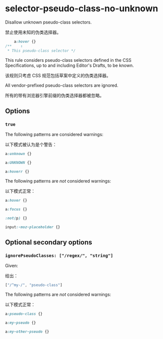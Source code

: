 # selector-pseudo-class-no-unknown

Disallow unknown pseudo-class selectors.

禁止使用未知的伪类选择器。

```css
    a:hover {}
/**    ↑
 * This pseudo-class selector */
```

This rule considers pseudo-class selectors defined in the CSS Specifications, up to and including Editor's Drafts, to be known.

该规则只考虑 CSS 规范包括草案中定义的伪类选择器。

All vendor-prefixed pseudo-class selectors are ignored.

所有的带有浏览器引擎前缀的伪类选择器都被忽略。

## Options

### `true`

The following patterns are considered warnings:

以下模式被认为是个警告：

```css
a:unknown {}
```

```css
a:UNKNOWN {}
```

```css
a:hoverr {}
```

The following patterns are *not* considered warnings:

以下模式正常：

```css
a:hover {}
```

```css
a:focus {}
```

```css
:not(p) {}
```

```css
input:-moz-placeholder {}
```

## Optional secondary options

### `ignorePseudoClasses: ["/regex/", "string"]`

Given:

给出：

```js
["/^my-/", "pseudo-class"]
```

The following patterns are *not* considered warnings:

以下模式正常：

```css
a:pseudo-class {}
```

```css
a:my-pseudo {}
```

```css
a:my-other-pseudo {}
```
